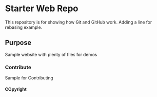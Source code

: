 # Starter Web Repo

This repository is for showing how Git and GitHub work. Adding a line for rebasing example.

## Purpose

Sample website with plenty of files for demos


### Contribute

Sample for Contributing

#### COpyright

